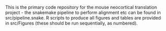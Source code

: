 This is the primary code repository for the mouse neocortical translation project - the snakemake pipeline to perform alignment etc can be found in src/pipeline.snake. R scripts to produce all figures and tables are provided in src/Figures (these should be run sequentially, as numbered).




